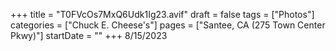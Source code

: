 +++
title = "T0FVcOs7MxQ6Udk1Ig23.avif"
draft = false
tags = ["Photos"]
categories = ["Chuck E. Cheese's"]
pages = ["Santee, CA (275 Town Center Pkwy)"]
startDate = ""
+++
8/15/2023
